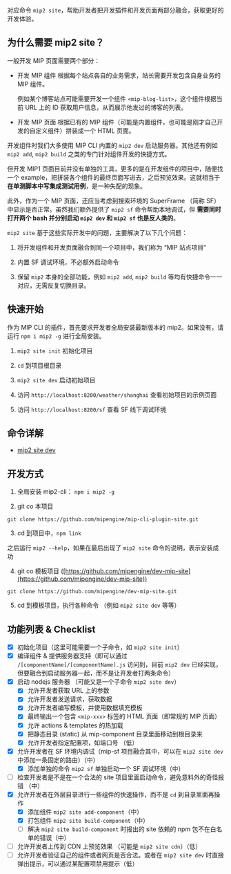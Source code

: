 对应命令 `mip2 site`，帮助开发者把开发插件和开发页面两部分融合，获取更好的开发体验。

## 为什么需要 mip2 site？

一般开发 MIP 页面需要两个部分：

* 开发 MIP 组件
  根据每个站点各自的业务需求，站长需要开发包含自身业务的 MIP 组件。

  例如某个博客站点可能需要开发一个组件 `<mip-blog-list>`，这个组件根据当前 URL 上的 ID 获取用户信息，从而展示他发过的博客的列表。

* 开发 MIP 页面
  根据已有的 MIP 组件（可能是内置组件，也可能是刚才自己开发的自定义组件）拼装成一个 HTML 页面。

开发组件时我们大多使用 MIP CLI 内置的 `mip2 dev` 启动服务器。其他还有例如 `mip2 add`, `mip2 build` 之类的专门针对组件开发的快捷方式。

但开发 MIP1 页面目前并没有单独的工具，更多的是在开发组件的项目中，随便找一个 example，把拼装各个组件的最终页面写进去，之后预览效果。这就相当于 __在单测脚本中写集成测试用例__，是一种失配的现象。

此外，作为一个 MIP 页面，还应当考虑到搜索环境的 SuperFrame （简称 SF） 中显示是否正常。虽然我们额外提供了 `mip2 sf` 命令帮助本地调试，但 __需要同时打开两个 bash 并分别启动 `mip2 dev` 和 `mip2 sf` 也是反人类的__。

`mip2 site` 基于这些实际开发中的问题，主要解决了以下几个问题：

1. 将开发组件和开发页面融合到同一个项目中，我们称为 “MIP 站点项目”

2. 内置 SF 调试环境，不必额外启动命令

3. 保留 `mip2` 本身的全部功能，例如 `mip2 add`, `mip2 build` 等均有快捷命令一一对应，无需反复切换目录。

## 快速开始

作为 MIP CLI 的插件，首先要求开发者全局安装最新版本的 mip2。如果没有，请运行 `npm i mip2 -g` 进行全局安装。

1. `mip2 site init` 初始化项目

2. `cd` 到项目根目录

3. `mip2 site dev` 启动初始项目

4. 访问 `http://localhost:8200/weather/shanghai` 查看初始项目的示例页面

5. 访问 `http://localhost:8200/sf` 查看 SF 线下调试环境

## 命令详解

* [mip2 site dev](https://github.com/mipengine/mip-cli-plugin-site/blob/master/doc/dev.js)

## 开发方式

1. 全局安装 mip2-cli： `npm i mip2 -g`

2. git co 本项目

  `git clone https://github.com/mipengine/mip-cli-plugin-site.git`

3. cd 到项目中，`npm link`

  之后运行 `mip2 --help`，如果在最后出现了 `mip2 site` 命令的说明，表示安装成功

4. git co 模板项目 ([https://github.com/mipengine/dev-mip-site](https://github.com/mipengine/dev-mip-site))

  `git clone https://github.com/mipengine/dev-mip-site.git`

5. cd 到模板项目，执行各种命令 （例如 `mip2 site dev` 等等）

## 功能列表 & Checklist

- [x] 初始化项目（这里可能需要一个子命令，如 `mip2 site init`）
- [x] 编译组件 & 提供服务器支持（即可以通过 `/[componentName]/[componentName].js` 访问到，目前 `mip2 dev` 已经实现，但要融合到启动服务器一起，而不是让开发者打两条命令）
- [x] 启动 nodejs 服务器 （可能又是一个子命令 `mip2 site dev`）
  - [x] 允许开发者获取 URL 上的参数
  - [x] 允许开发者发送请求，获取数据
  - [x] 允许开发者编写模板，并使用数据填充模板
  - [x] 最终输出一个包含 `<mip-xxx>` 标签的 HTML 页面（即常规的 MIP 页面）
  - [x] 允许 actions & templates 的热加载
  - [x] 把静态目录 (static) 从 mip-component 目录里面移动到根目录来
  - [x] 允许开发者指定配置项，如端口号 （低）
- [x] 允许开发者在 SF 环境内调试（mip-sf 项目融合其中，可以在 `mip2 site dev` 中添加一条固定的路由）（中）
  - [x] 添加单独的命令 `mip2 sf` 单独启动一个 SF 调试环境（中）
- [ ] 检查开发者是不是在一个合法的 site 项目里面启动命令，避免意料外的奇怪报错 （中）
- [x] 允许开发者在外层目录进行一些组件的快速操作，而不是 `cd` 到目录里面再操作
  - [x] 添加组件 `mip2 site add-component`（中）
  - [x] 打包组件 `mip2 site build-component`（中）
  - [ ] 解决 `mip2 site build-component` 时报出的 site 依赖的 npm 包不在白名单的错误（中）
- [ ] 允许开发者上传到 CDN 上预览效果 （可能是 `mip2 site cdn`）（低）
- [ ] 允许开发者验证自己的组件或者网页是否合法。或者在 `mip2 site dev` 时直接弹出提示，可以通过某配置项禁用提示（低）
